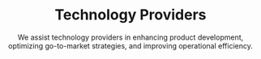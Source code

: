 ---
layout: sub-industry
parent: Technology
order: 2
title: "Technology Providers"
subtitle: "We assist technology providers in enhancing product development, optimizing go-to-market strategies, and improving operational efficiency."
  
challenges:
  - "Rapid product development and time-to-market pressures"
  - "Managing complex partner ecosystems"
  - "Balancing innovation with operational efficiency"
  - "Navigating shifting regulatory landscapes"
  
solutions:
  - title: "Product Development Acceleration"
    content:
      - "Innovation pipeline optimization"
      - "Cross-functional collaboration enhancement"
      - "Agile development practices implementation"
  - title: "Ecosystem Management"
    content:
      - "Partner performance analytics"
      - "Channel strategy optimization"
      - "Co-innovation program development"
  - title: "Operational Excellence"
    content:
      - "Shared services optimization"
      - "Process automation and AI integration"
      - "Cost structure optimization"
  
outcomes:
  - "25-35% reduction in product development cycles"
  - "20-30% improvement in partner ecosystem performance"
  - "Increased operational efficiency and cost savings"
  - "Enhanced innovation output and market responsiveness"
  
why_choose:
  - "Technology Expertise: Comprehensive understanding of technology provider challenges and opportunities."
  - "Innovation-Driven Solutions: Implementing agile and innovative practices for accelerated product development."
  - "Ecosystem Optimization: Enhancing partner relationships and channel strategies for better performance."
  - "Operational Efficiency: Streamlining processes and integrating advanced technologies for improved efficiency."
  - "Collaborative Approach: Partnering with your team to deliver customized and impactful solutions."
  
cta-title: "Ready to enhance your technology offerings and optimize your operations?"
cta: "Contact SLKone today to learn how our specialized services can drive your product development and go-to-market strategies."
icon: "fa-microchip"
color: "forest"
image: "/assets/images/backgrounds/technology-providers.webp"
---